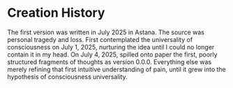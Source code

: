 # Creation History

The first version was written in July 2025 in Astana. The source was personal tragedy and loss. First contemplated the universality of consciousness on July 1, 2025, nurturing the idea until I could no longer contain it in my head. On July 4, 2025, spilled onto paper the first, poorly structured fragments of thoughts as version 0.0.0. Everything else was merely refining that first intuitive understanding of pain, until it grew into the hypothesis of consciousness universality.
